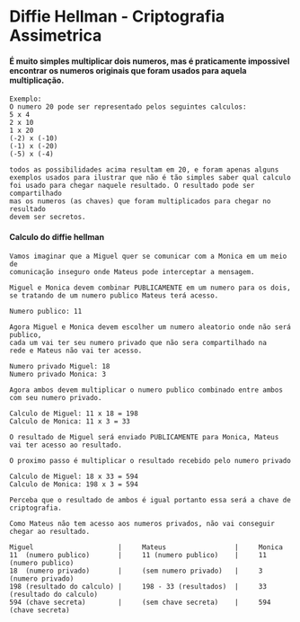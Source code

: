 # Diffie Hellman - Criptografia Assimetrica

#### É muito simples multiplicar dois numeros, mas é praticamente impossivel encontrar os numeros originais que foram usados para aquela multiplicação.
    Exemplo:
    O numero 20 pode ser representado pelos seguintes calculos:
    5 x 4
    2 x 10
    1 x 20
    (-2) x (-10)
    (-1) x (-20)
    (-5) x (-4)

    todos as possibilidades acima resultam em 20, e foram apenas alguns 
    exemplos usados para ilustrar que não é tão simples saber qual calculo 
    foi usado para chegar naquele resultado. O resultado pode ser compartilhado 
    mas os numeros (as chaves) que foram multiplicados para chegar no resultado 
    devem ser secretos.

#### Calculo do diffie hellman
    Vamos imaginar que a Miguel quer se comunicar com a Monica em um meio de 
    comunicação inseguro onde Mateus pode interceptar a mensagem.

    Miguel e Monica devem combinar PUBLICAMENTE em um numero para os dois, 
    se tratando de um numero publico Mateus terá acesso.

    Numero publico: 11

    Agora Miguel e Monica devem escolher um numero aleatorio onde não será publico,
    cada um vai ter seu numero privado que não sera compartilhado na 
    rede e Mateus não vai ter acesso.

    Numero privado Miguel: 18
    Numero privado Monica: 3

    Agora ambos devem multiplicar o numero publico combinado entre ambos com seu numero privado.

    Calculo de Miguel: 11 x 18 = 198
    Calculo de Monica: 11 x 3 = 33

    O resultado de Miguel será enviado PUBLICAMENTE para Monica, Mateus vai ter acesso ao resultado.

    O proximo passo é multiplicar o resultado recebido pelo numero privado

    Calculo de Miguel: 18 x 33 = 594
    Calculo de Monica: 198 x 3 = 594

    Perceba que o resultado de ambos é igual portanto essa será a chave de criptografia.

    Como Mateus não tem acesso aos numeros privados, não vai conseguir chegar ao resultado.

    Miguel                     |     Mateus                 |     Monica
    11  (numero publico)       |     11 (numero publico)    |     11 (numero publico)
    18  (numero privado)       |     (sem numero privado)   |     3 (numero privado)
    198 (resultado do calculo) |     198 - 33 (resultados)  |     33 (resultado do calculo)
    594 (chave secreta)        |     (sem chave secreta)    |     594 (chave secreta)

